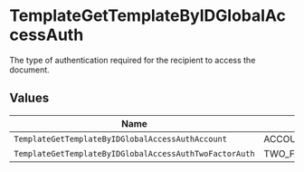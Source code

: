 # TemplateGetTemplateByIDGlobalAccessAuth

The type of authentication required for the recipient to access the document.


## Values

| Name                                                   | Value                                                  |
| ------------------------------------------------------ | ------------------------------------------------------ |
| `TemplateGetTemplateByIDGlobalAccessAuthAccount`       | ACCOUNT                                                |
| `TemplateGetTemplateByIDGlobalAccessAuthTwoFactorAuth` | TWO_FACTOR_AUTH                                        |